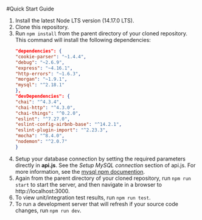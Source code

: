 #Quick Start Guide
1. Install the latest Node LTS version (14.17.0 LTS).
2. Clone this repository.
3. Run `npm install` from the parent directory of your cloned repository. This command will install the following dependencies:
   ```json
   "dependencies": {
   "cookie-parser": "~1.4.4",
   "debug": "~2.6.9",
   "express": "~4.16.1",
   "http-errors": "~1.6.3",
   "morgan": "~1.9.1",
   "mysql": "^2.18.1"
   },
   "devDependencies": {
   "chai": "^4.3.4",
   "chai-http": "^4.3.0",
   "chai-things": "^0.2.0",
   "eslint": "^7.27.0",
   "eslint-config-airbnb-base": "^14.2.1",
   "eslint-plugin-import": "^2.23.3",
   "mocha": "^8.4.0",
   "nodemon": "^2.0.7"
   }
   ```
4. Setup your database connection by setting the required parameters directly in **api.js**. See the *Setup MySQL connection* section of api.js. For more information, see the [mysql npm documention](https://www.npmjs.com/package/mysql).
5. Again from the parent directory of your cloned repository, run `npm run start` to start the server, and then navigate in a browser to http://localhost:3000. 
6. To view unit/integration test results, run `npm run test`.
7. To run a development server that will refresh if your source code changes, run `npm run dev`.